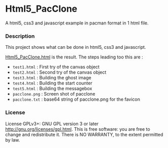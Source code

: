 # Html5_PacClone

A html5, css3 and javascript example in pacman format in 1 html file.

### Description
This project shows what can be done in html5, css3 and javascript.

[Html5_PacClone.html](http://htmlpreview.github.io/?https://github.com/GienVanDenEnden/html5pacclone/blob/master/Html5_PacClone.html) is the result. The steps leading too this are :
- `test1.html` : First try of the canvas object
- `test2.html` : Second try of the canvas object
- `test3.html` : Building the ghost image
- `test4.html` : Building the start counter
- `test5.html` : Building the messagebox
- `pacclone.png` : Screen shot of pacclone
- `pacclone.txt` : base64 string of pacclone.png for the favicon

### License
License GPLv3+: GNU GPL version 3 or later <http://gnu.org/licenses/gpl.html>.
This is free software: you are free to change and redistribute it.
There is NO WARRANTY, to the extent permitted by law.

